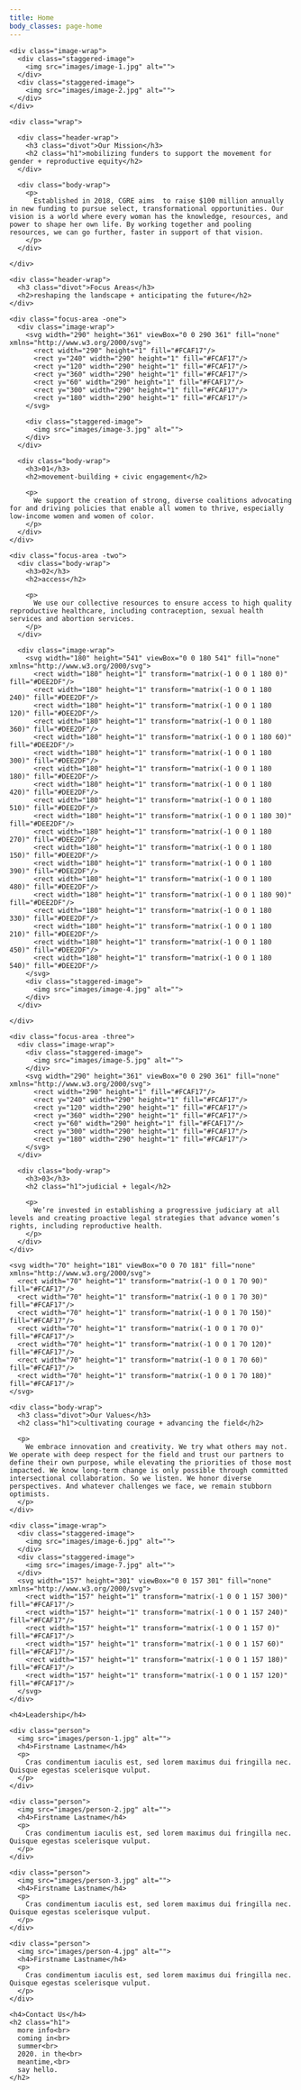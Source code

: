 ```yaml
---
title: Home
body_classes: page-home
---
```


<div class="page" id="mission">
  <div class="container">

    <div class="image-wrap">
      <div class="staggered-image">
        <img src="images/image-1.jpg" alt="">
      </div>
      <div class="staggered-image">
        <img src="images/image-2.jpg" alt="">
      </div>
    </div>

    <div class="wrap">

      <div class="header-wrap">
        <h3 class="divot">Our Mission</h3>
        <h2 class="h1">mobilizing funders to support the movement for gender + reproductive equity</h2>
      </div>

      <div class="body-wrap">
        <p>
          Established in 2018, CGRE aims  to raise $100 million annually in new funding to pursue select, transformational opportunities. Our vision is a world where every woman has the knowledge, resources, and power to shape her own life. By working together and pooling resources, we can go further, faster in support of that vision.
        </p>
      </div>

    </div>

  </div>
</div>

<div class="page" id="focus-areas">
  <div class="container">

    <div class="header-wrap">
      <h3 class="divot">Focus Areas</h3>
      <h2>reshaping the landscape + anticipating the future</h2>
    </div>

    <div class="focus-area -one">
      <div class="image-wrap">
        <svg width="290" height="361" viewBox="0 0 290 361" fill="none" xmlns="http://www.w3.org/2000/svg">
          <rect width="290" height="1" fill="#FCAF17"/>
          <rect y="240" width="290" height="1" fill="#FCAF17"/>
          <rect y="120" width="290" height="1" fill="#FCAF17"/>
          <rect y="360" width="290" height="1" fill="#FCAF17"/>
          <rect y="60" width="290" height="1" fill="#FCAF17"/>
          <rect y="300" width="290" height="1" fill="#FCAF17"/>
          <rect y="180" width="290" height="1" fill="#FCAF17"/>
        </svg>

        <div class="staggered-image">
          <img src="images/image-3.jpg" alt="">
        </div>
      </div>

      <div class="body-wrap">
        <h3>01</h3>
        <h2>movement-building + civic engagement</h2>

        <p>
          We support the creation of strong, diverse coalitions advocating for and driving policies that enable all women to thrive, especially low-income women and women of color.
        </p>
      </div>
    </div>

    <div class="focus-area -two">
      <div class="body-wrap">
        <h3>02</h3>
        <h2>access</h2>

        <p>
          We use our collective resources to ensure access to high quality reproductive healthcare, including contraception, sexual health services and abortion services.
        </p>
      </div>

      <div class="image-wrap">
        <svg width="180" height="541" viewBox="0 0 180 541" fill="none" xmlns="http://www.w3.org/2000/svg">
          <rect width="180" height="1" transform="matrix(-1 0 0 1 180 0)" fill="#DEE2DF"/>
          <rect width="180" height="1" transform="matrix(-1 0 0 1 180 240)" fill="#DEE2DF"/>
          <rect width="180" height="1" transform="matrix(-1 0 0 1 180 120)" fill="#DEE2DF"/>
          <rect width="180" height="1" transform="matrix(-1 0 0 1 180 360)" fill="#DEE2DF"/>
          <rect width="180" height="1" transform="matrix(-1 0 0 1 180 60)" fill="#DEE2DF"/>
          <rect width="180" height="1" transform="matrix(-1 0 0 1 180 300)" fill="#DEE2DF"/>
          <rect width="180" height="1" transform="matrix(-1 0 0 1 180 180)" fill="#DEE2DF"/>
          <rect width="180" height="1" transform="matrix(-1 0 0 1 180 420)" fill="#DEE2DF"/>
          <rect width="180" height="1" transform="matrix(-1 0 0 1 180 510)" fill="#DEE2DF"/>
          <rect width="180" height="1" transform="matrix(-1 0 0 1 180 30)" fill="#DEE2DF"/>
          <rect width="180" height="1" transform="matrix(-1 0 0 1 180 270)" fill="#DEE2DF"/>
          <rect width="180" height="1" transform="matrix(-1 0 0 1 180 150)" fill="#DEE2DF"/>
          <rect width="180" height="1" transform="matrix(-1 0 0 1 180 390)" fill="#DEE2DF"/>
          <rect width="180" height="1" transform="matrix(-1 0 0 1 180 480)" fill="#DEE2DF"/>
          <rect width="180" height="1" transform="matrix(-1 0 0 1 180 90)" fill="#DEE2DF"/>
          <rect width="180" height="1" transform="matrix(-1 0 0 1 180 330)" fill="#DEE2DF"/>
          <rect width="180" height="1" transform="matrix(-1 0 0 1 180 210)" fill="#DEE2DF"/>
          <rect width="180" height="1" transform="matrix(-1 0 0 1 180 450)" fill="#DEE2DF"/>
          <rect width="180" height="1" transform="matrix(-1 0 0 1 180 540)" fill="#DEE2DF"/>
        </svg>
        <div class="staggered-image">
          <img src="images/image-4.jpg" alt="">
        </div>
      </div>

    </div>

    <div class="focus-area -three">
      <div class="image-wrap">
        <div class="staggered-image">
          <img src="images/image-5.jpg" alt="">
        </div>
        <svg width="290" height="361" viewBox="0 0 290 361" fill="none" xmlns="http://www.w3.org/2000/svg">
          <rect width="290" height="1" fill="#FCAF17"/>
          <rect y="240" width="290" height="1" fill="#FCAF17"/>
          <rect y="120" width="290" height="1" fill="#FCAF17"/>
          <rect y="360" width="290" height="1" fill="#FCAF17"/>
          <rect y="60" width="290" height="1" fill="#FCAF17"/>
          <rect y="300" width="290" height="1" fill="#FCAF17"/>
          <rect y="180" width="290" height="1" fill="#FCAF17"/>
        </svg>
      </div>

      <div class="body-wrap">
        <h3>03</h3>
        <h2 class="h1">judicial + legal</h2>

        <p>
          We’re invested in establishing a progressive judiciary at all levels and creating proactive legal strategies that advance women’s rights, including reproductive health.
        </p>
      </div>
    </div>

  </div>
</div>

<div class="page" id="values">
  <div class="container">

    <svg width="70" height="181" viewBox="0 0 70 181" fill="none" xmlns="http://www.w3.org/2000/svg">
      <rect width="70" height="1" transform="matrix(-1 0 0 1 70 90)" fill="#FCAF17"/>
      <rect width="70" height="1" transform="matrix(-1 0 0 1 70 30)" fill="#FCAF17"/>
      <rect width="70" height="1" transform="matrix(-1 0 0 1 70 150)" fill="#FCAF17"/>
      <rect width="70" height="1" transform="matrix(-1 0 0 1 70 0)" fill="#FCAF17"/>
      <rect width="70" height="1" transform="matrix(-1 0 0 1 70 120)" fill="#FCAF17"/>
      <rect width="70" height="1" transform="matrix(-1 0 0 1 70 60)" fill="#FCAF17"/>
      <rect width="70" height="1" transform="matrix(-1 0 0 1 70 180)" fill="#FCAF17"/>
    </svg>

    <div class="body-wrap">
      <h3 class="divot">Our Values</h3>
      <h2 class="h1">cultivating courage + advancing the field</h2>

      <p>
        We embrace innovation and creativity. We try what others may not. We operate with deep respect for the field and trust our partners to define their own purpose, while elevating the priorities of those most impacted. We know long-term change is only possible through committed intersectional collaboration. So we listen. We honor diverse perspectives. And whatever challenges we face, we remain stubborn optimists.
      </p>
    </div>

    <div class="image-wrap">
      <div class="staggered-image">
        <img src="images/image-6.jpg" alt="">
      </div>
      <div class="staggered-image">
        <img src="images/image-7.jpg" alt="">
      </div>
      <svg width="157" height="301" viewBox="0 0 157 301" fill="none" xmlns="http://www.w3.org/2000/svg">
        <rect width="157" height="1" transform="matrix(-1 0 0 1 157 300)" fill="#FCAF17"/>
        <rect width="157" height="1" transform="matrix(-1 0 0 1 157 240)" fill="#FCAF17"/>
        <rect width="157" height="1" transform="matrix(-1 0 0 1 157 0)" fill="#FCAF17"/>
        <rect width="157" height="1" transform="matrix(-1 0 0 1 157 60)" fill="#FCAF17"/>
        <rect width="157" height="1" transform="matrix(-1 0 0 1 157 180)" fill="#FCAF17"/>
        <rect width="157" height="1" transform="matrix(-1 0 0 1 157 120)" fill="#FCAF17"/>
      </svg>
    </div>

  </div>
</div>

<div class="page" id="leadership">
  <div class="container">

    <h4>Leadership</h4>

    <div class="person">
      <img src="images/person-1.jpg" alt="">
      <h4>Firstname Lastname</h4>
      <p>
        Cras condimentum iaculis est, sed lorem maximus dui fringilla nec. Quisque egestas scelerisque vulput.
      </p>
    </div>

    <div class="person">
      <img src="images/person-2.jpg" alt="">
      <h4>Firstname Lastname</h4>
      <p>
        Cras condimentum iaculis est, sed lorem maximus dui fringilla nec. Quisque egestas scelerisque vulput.
      </p>
    </div>

    <div class="person">
      <img src="images/person-3.jpg" alt="">
      <h4>Firstname Lastname</h4>
      <p>
        Cras condimentum iaculis est, sed lorem maximus dui fringilla nec. Quisque egestas scelerisque vulput.
      </p>
    </div>

    <div class="person">
      <img src="images/person-4.jpg" alt="">
      <h4>Firstname Lastname</h4>
      <p>
        Cras condimentum iaculis est, sed lorem maximus dui fringilla nec. Quisque egestas scelerisque vulput.
      </p>
    </div>

  </div>
</div>

<div class="page" id="contact">
  <div class="container">

    <h4>Contact Us</h4>
    <h2 class="h1">
      more info<br>
      coming in<br>
      summer<br>
      2020. in the<br>
      meantime,<br>
      say hello.
    </h2>

  </div>
</div>

